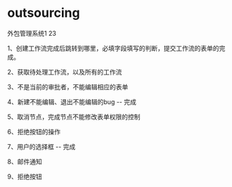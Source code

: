 outsourcing
===========

外包管理系统1
23

1、创建工作流完成后跳转到哪里，必填字段填写的判断，提交工作流的表单的完成。


2、获取待处理工作流，以及所有的工作流


3、不是当前的审批者，不能编辑相应的表单


4、新建不能编辑、退出不能编辑的bug -- 完成


5、取消节点，完成节点不能修改表单权限的控制  


6、拒绝按钮的操作


7、用户的选择框 -- 完成


8、邮件通知


9、拒绝按钮

